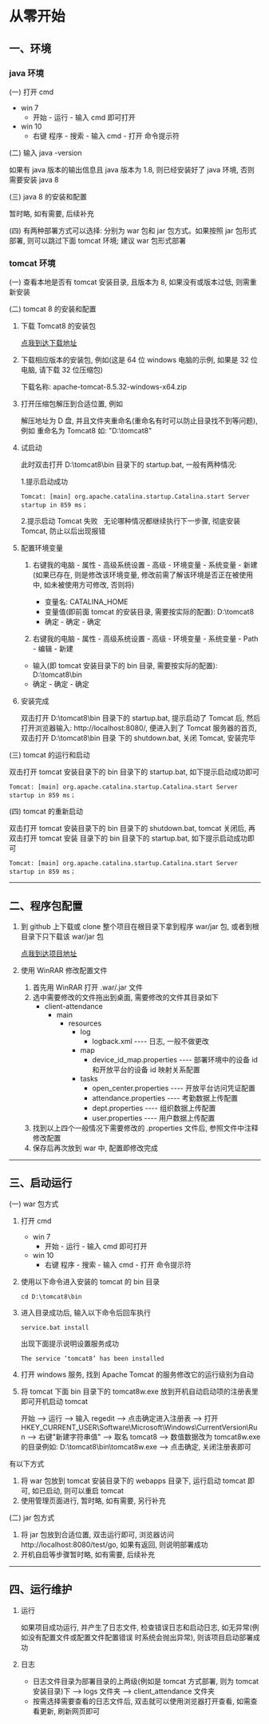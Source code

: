 # 从零开始

## 一、环境

### java 环境

(一) 打开 cmd
   * win 7
     * 开始 - 运行 - 输入 cmd 即可打开
   * win 10
     * 右键 程序 - 搜索 - 输入 cmd - 打开 命令提示符
     
(二) 输入 java -version

   如果有 java 版本的输出信息且 java 版本为 1.8, 则已经安装好了 java 环境, 否则需要安装 java 8
   
(三) java 8 的安装和配置
   
   暂时略, 如有需要, 后续补充
   
(四) 有两种部署方式可以选择: 分别为 war 包和 jar 包方式。如果按照 jar 包形式部署, 则可以跳过下面 tomcat 环境; 
   建议 war 包形式部署
   

### tomcat 环境

(一) 查看本地是否有 tomcat 安装目录, 且版本为 8, 如果没有或版本过低, 则需重新安装

(二) tomcat 8 的安装和配置
 
   1. 下载 Tomcat8 的安装包
   
      [点我到达下载地址](https://tomcat.apache.org/download-80.cgi)
      
   2. 下载相应版本的安装包, 例如(这是 64 位 windows 电脑的示例, 如果是 32 位电脑, 请下载 32 位压缩包)
   
      下载名称: apache-tomcat-8.5.32-windows-x64.zip
      
   3. 打开压缩包解压到合适位置, 例如
   
       解压地址为 D 盘, 并且文件夹重命名(重命名有时可以防止目录找不到等问题), 例如
       重命名为 Tomcat8 如: "D:\tomcat8\"
   
   4. 试启动
      
      此时双击打开 D:\tomcat8\bin 目录下的 startup.bat, 一般有两种情况: 
      
      1.提示启动成功
      ```
      Tomcat: [main] org.apache.catalina.startup.Catalina.start Server startup in 859 ms；
      ```
        
      2.提示启动 Tomcat 失败
        
      无论哪种情况都继续执行下一步骤, 彻底安装 Tomcat, 防止以后出现报错
      
   5. 配置环境变量
   
      1. 右键我的电脑 - 属性 - 高级系统设置 - 高级 - 环境变量 - 系统变量 - 新建(如果已存在, 
      则是修改该环境变量, 修改前需了解该环境是否正在被使用中, 如未被使用方可修改, 否则将)
         * 变量名: CATALINA_HOME
         * 变量值(即前面 tomcat 的安装目录, 需要按实际的配置): D:\tomcat8
         * 确定 - 确定 - 确定
         
      2.  右键我的电脑 - 属性 - 高级系统设置 - 高级 - 环境变量 - 系统变量 - Path - 编辑 - 新建
         * 输入(即 tomcat 安装目录下的 bin 目录, 需要按实际的配置): D:\tomcat8\bin
         * 确定 - 确定 - 确定
         
   6. 安装完成
   
      双击打开 D:\tomcat8\bin 目录下的 startup.bat, 提示启动了 Tomcat 后, 然后打开浏览器输入: 
      http://localhost:8080/, 便进入到了 Tomcat 服务器的首页, 双击打开 D:\tomcat8\bin 目录
      下的 shutdown.bat, 关闭 Tomcat, 安装完毕

(三) tomcat 的运行和启动

   双击打开 tomcat 安装目录下的 bin 目录下的 startup.bat, 如下提示启动成功即可
   ```
   Tomcat: [main] org.apache.catalina.startup.Catalina.start Server startup in 859 ms；
   ```
   
(四) tomcat 的重新启动

   双击打开 tomcat 安装目录下的 bin 目录下的 shutdown.bat, tomcat 关闭后, 再双击打开 tomcat 安装
   目录下的 bin 目录下的 startup.bat, 如下提示启动成功即可
   ```
   Tomcat: [main] org.apache.catalina.startup.Catalina.start Server startup in 859 ms；
   ```
   

----


## 二、程序包配置

1. 到 github 上下载或 clone 整个项目在根目录下拿到程序 war/jar 包, 或者到根目录下只下载该 war/jar 包

   [点我到达项目地址](https://github.com/hckisagoodboy/client-attendance)

2. 使用 WinRAR 修改配置文件
   1. 首先用 WinRAR 打开 .war/.jar 文件
   2. 选中需要修改的文件拖出到桌面, 需要修改的文件其目录如下
       * client-attendance
           * main  
             * resources
               * log
                 * logback.xml ---- 日志, 一般不做更改
               * map
                 * device_id_map.properties ---- 部署环境中的设备 id 和开放平台的设备 id 映射关系配置
               * tasks
                 * open_center.properties ---- 开放平台访问凭证配置
                 * attendance.properties ---- 考勤数据上传配置
                 * dept.properties ---- 组织数据上传配置
                 * user.properties ---- 用户数据上传配置
   3. 找到以上四个一般情况下需要修改的 .properties 文件后, 参照文件中注释修改配置
   4. 保存后再次放到 war 中, 配置即修改完成


----


## 三、启动运行

(一) war 包方式
  1. 打开 cmd
  
     * win 7
       * 开始 - 运行 - 输入 cmd 即可打开
     * win 10
       * 右键 程序 - 搜索 - 输入 cmd - 打开 命令提示符
       
  2. 使用以下命令进入安装的 tomcat 的 bin 目录 
 
     ```
     cd D:\tomcat8\bin
     ```
  
  3. 进入目录成功后, 输入以下命令后回车执行
  
     ```
     service.bat install
     ```
     
     出现下面提示说明设置服务成功
     
     ```
     The service ‘tomcat8’ has been installed 
     ```
     
  4. 打开 windows 服务, 找到 Apache Tomcat 的服务修改它的运行级别为自动
  
  5. 将 tomcat 下面 bin 目录下的 tomcat8w.exe 放到开机自动启动项的注册表里即可开机启动 tomcat
     
     开始 --> 运行 --> 输入 regedit --> 点击确定进入注册表 --> 
     打开 HKEY_CURRENT_USER\Software\Microsoft\Windows\CurrentVersion\Run --> 右键"新建字符串值" --> 
     取名 tomcat8 --> 数值数据改为 tomcat8w.exe 的目录例如: D:\tomcat8\bin\tomcat8w.exe --> 
     点击确定, 关闭注册表即可
  
  有以下方式
  1. 将 war 包放到 tomcat 安装目录下的 webapps 目录下, 运行启动 tomcat 即可, 如已启动, 则可以重启 tomcat
  2. 使用管理页面进行, 暂时略, 如有需要, 另行补充

(二) jar 包方式
  1. 将 jar 包放到合适位置, 双击运行即可, 浏览器访问 http://localhost:8080/test/go, 
  如果有返回, 则说明部署成功
  2. 开机自启等步骤暂时略, 如有需要, 后续补充

----


## 四、运行维护

1. 运行

   如果项目成功运行, 并产生了日志文件, 检查错误日志和启动日志, 如无异常(例如没有配置文件或配置文件配置错误
   时系统会抛出异常), 则该项目启动部署成功

1. 日志

   * 日志文件目录为部署目录的上两级(例如是 tomcat 方式部署, 则为 tomcat 安装目录)下 --> logs 文件夹 --> 
   client_attendance 文件夹
   * 按需选择需要查看的日志文件后, 双击就可以使用浏览器打开查看, 如需查看更新, 刷新网页即可
